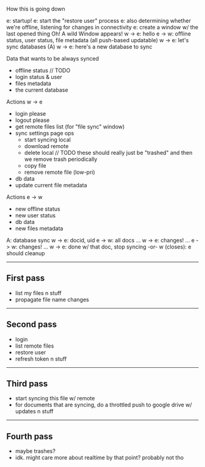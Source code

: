 
How this is going down

e: startup!
e: start the "restore user" process
e: also determining whether we're offline, listening for changes in connectivity
e: create a window w/ the last opened thing
Oh! A wild Window appears!
w -> e: hello
e -> w: offline status, user status, file metadata (all push-based updatable)
w -> e: let's sync databases (A)
w -> e: here's a new database to sync

Data that wants to be always synced
- offline status // TODO
- login status & user
- files metadata
- the current database

Actions w -> e
- login please
- logout please
- get remote files list (for "file sync" window)
- sync settings page ops
  - start syncing local
  - download remote
  - delete local // TODO these should really just be "trashed" and then we remove trash periodically
  - copy file
  - remove remote file (low-pri)
- db data
- update current file metadata

Actions e -> w
- new offline status
- new user status
- db data
- new files metadata





A: database sync
w -> e: docid, uid
e -> w: all docs
...
w -> e: changes!
...
e -> w: changes!
...
w -> e: done w/ that doc, stop syncing
-or-
w (closes): e should cleanup



----------
First pass
----------

- list my files n stuff
- propagate file name changes

-----------
Second pass
-----------

- login
- list remote files
- restore user
- refresh token n stuff

----------
Third pass
----------

- start syncing this file w/ remote
- for documents that are syncing, do a throttled push to google drive w/
  updates n stuff

-----------
Fourth pass
-----------

- maybe trashes?
- idk. might care more about realtime by that point? probably not tho

